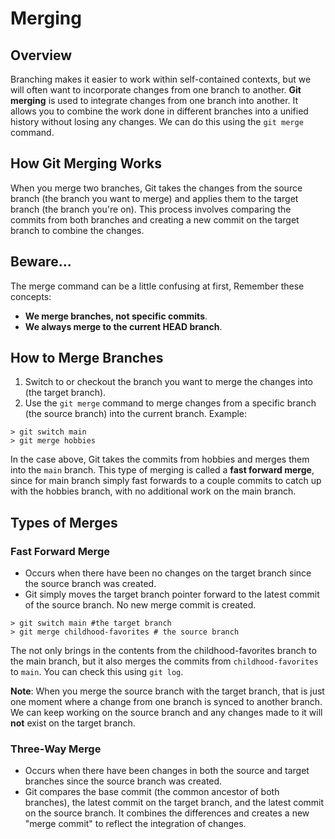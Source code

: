 # Merging

## Overview

Branching makes it easier to work within self-contained contexts, but we will often want to incorporate changes from one branch to another. **Git merging** is used to integrate changes from one branch into another. It allows you to combine the work done in different branches into a unified history without losing any changes. We can do this using the `git merge` command.

## How Git Merging Works

When you merge two branches, Git takes the changes from the source branch (the branch you want to merge) and applies them to the target branch (the branch you're on). This process involves comparing the commits from both branches and creating a new commit on the target branch to combine the changes.

## Beware...

The merge command can be a little confusing at first, Remember these concepts:

- **We merge branches, not specific commits**.
- **We always merge to the current HEAD branch**.

## How to Merge Branches

1. Switch to or checkout the branch you want to merge the changes into (the target branch).
2. Use the `git merge` command to merge changes from a specific branch (the source branch) into the current branch.
   Example:

```
> git switch main
> git merge hobbies
```

In the case above, Git takes the commits from hobbies and merges them into the `main` branch. This type of merging is called a **fast forward merge**, since for main branch simply fast forwards to a couple commits to catch up with the hobbies branch, with no additional work on the main branch.

## Types of Merges

### Fast Forward Merge

- Occurs when there have been no changes on the target branch since the source branch was created.
- Git simply moves the target branch pointer forward to the latest commit of the source branch. No new merge commit is created.

```
> git switch main #the target branch
> git merge childhood-favorites # the source branch
```

The not only brings in the contents from the childhood-favorites branch to the main branch, but it also merges the commits from `childhood-favorites` to `main`. You can check this using `git log`.

**Note**: When you merge the source branch with the target branch, that is just one moment where a change from one branch is synced to another branch. We can keep working on the source branch and any changes made to it will **not** exist on the target branch.

### Three-Way Merge

- Occurs when there have been changes in both the source and target branches since the source branch was created.
- Git compares the base commit (the common ancestor of both branches), the latest commit on the target branch, and the latest commit on the source branch. It combines the differences and creates a new "merge commit" to reflect the integration of changes.
